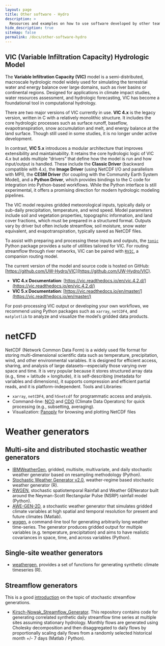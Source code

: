 ```yaml
---
layout: page
title: Other software - Hydro
description: >
  Resources and examples on how to use software developed by other teams (hydro).
hide_description: true
sitemap: false
permalink: /docs/other-software-hydro
---
```


## VIC (Variable Infiltration Capacity) Hydrologic Model

The **Variable Infiltration Capacity (VIC)** model is a semi-distributed, macroscale hydrologic model widely used for simulating the terrestrial water and energy balance over large domains, such as river basins or continental regions. Designed for applications in climate impact studies, water resources assessment, and hydrologic forecasting, VIC has become a foundational tool in computational hydrology.

There are two major versions of VIC currently in use. **VIC 4.x** is the legacy version, written in C with a relatively monolithic structure. It includes the core hydrologic processes such as surface runoff, baseflow, evapotranspiration, snow accumulation and melt, and energy balance at the land surface. Though still used in some studies, it is no longer under active development.

In contrast, **VIC 5.x** introduces a modular architecture that improves extensibility and maintainability. It retains the core hydrologic logic of VIC 4.x but adds multiple “drivers” that define how the model is run and how input/output is handled. These include the **Classic Driver** (backward compatible with 4.x), the **Image Driver** (using NetCDF I/O and parallelism with MPI), the **CESM Driver** (for coupling with the Community Earth System Model), and a **Python Driver**, which provides bindings to the C code for integration into Python-based workflows. While the Python interface is still experimental, it offers a promising direction for modern hydrologic modeling pipelines.

The VIC model requires gridded meteorological inputs, typically daily or sub-daily precipitation, temperature, and wind speed. Model parameters include soil and vegetation properties, topographic information, and land cover fractions, which must be prepared in a structured format. Outputs vary by driver but often include streamflow, soil moisture, snow water equivalent, and evapotranspiration, typically saved as NetCDF files.

To assist with preparing and processing these inputs and outputs, the [`tonic`](https://github.com/UW-Hydro/tonic) Python package provides a suite of utilities tailored for VIC. For routing streamflow through river networks, VIC can be paired with [`RVIC`](https://github.com/UW-Hydro/RVIC), a companion routing model.

The current version of the model and source code is hosted on GitHub: [https://github.com/UW-Hydro/VIC](https://github.com/UW-Hydro/VIC).

- **VIC 4.x Documentation**: [https://vic.readthedocs.io/en/vic.4.2.d/](https://vic.readthedocs.io/en/vic.4.2.d/)
- **VIC 5.x Documentation**: [https://vic.readthedocs.io/en/master/](https://vic.readthedocs.io/en/master/)

For post-processing VIC output or developing your own workflows, we recommend using Python packages such as `xarray`, `netCDF4`, and `matplotlib` to analyze and visualize the model’s gridded data products.


# netCFD 

NetCDF (Network Common Data Form) is a widely used file format for storing multi-dimensional scientific data such as temperature, precipitation, wind, and other environmental variables. It is designed for efficient access, sharing, and analysis of large datasets—especially those varying over space and time. It is very popular because it stores structured array data (e.g., time × latitude × longitude), it is self-describing (metadata for variables and dimensions), it supports compression and efficient partial reads, and it is platform-independent. Tools and Libraries:

* `xarray`, `netCDF4`, and `h5netcdf` for programmatic access and analysis.
* Command-line: [NCO](https://nco.sourceforge.net) and [CDO](https://www.unidata.ucar.edu/software/netcdf/workshops/2012/third_party/CDO.html) (Climate Data Operators) for quick processing (e.g., subsetting, averaging).
* Visualization: [Panoply](https://www.giss.nasa.gov/tools/panoply/) for browsing and plotting NetCDF files


# Weather generators

## Multi-site and distributed stochastic weather generators

* [IBMWeatherGen](https://github.com/IBM/IBMWeatherGen), gridded, multisite, multivariate, and daily stochastic weather generator based on resampling methodology (Python).
* [Stochastic Weather Generator v2.0](https://github.com/nassernajibi/WGEN-v2.0), weather-regime based stochastic weather generator (R).
* [RWGEN](https://github.com/rwgen1/rwgen?tab=readme-ov-file), stochastic spatiotemporal Rainfall and Weather GENerator built around the Neyman-Scott Rectangular Pulse (NSRP) rainfall model (Python).
* [AWE-GEN-2D](https://hyd.ifu.ethz.ch/research-data-models/awe-gen-2d.html), a stochastic weather generator that simulates gridded climate variables at high spatial and temporal resolution for present and future climates (Matlab).
* [wxgen](https://github.com/metno/wxgen?tab=readme-ov-file), a command-line tool for generating arbitrarily long weather time-series. The generator produces gridded output for multiple variables (e.g. temperature, precipitation) and aims to have realistic covariances in space, time, and across variables (Python).

## Single-site weather generators

* [weathergen](https://walkerjeffd.github.io/weathergen/), provides a set of functions for generating synthetic climate timeseries (R).

## Streamflow generators

This is a good [introduction](https://waterprogramming.wordpress.com/2017/08/29/open-source-streamflow-generator-part-i-synthetic-generation/) on the topic of stochastic streamflow generations.

* [Kirsch-Nowak_Streamflow_Generator](https://github.com/julianneq/Kirsch-Nowak_Streamflow_Generator). This repository contains code for generating correlated synthetic daily streamflow time series at multiple sites assuming stationary hydrology. Monthly flows are generated using Cholesky decomposition and then disaggregated to daily flows by proportionally scaling daily flows from a randomly selected historical month +/- 7 days (Matlab / Python).








